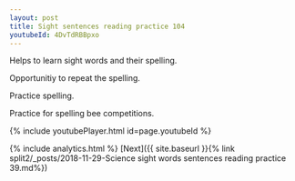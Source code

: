 ```yaml
---
layout: post
title: Sight sentences reading practice 104
youtubeId: 4DvTdRBBpxo
---
```

 
 
Helps to learn sight words and their spelling.

Opportunitiy to repeat the spelling. 

Practice spelling. 
 
Practice for spelling bee competitions. 
 
{% include youtubePlayer.html id=page.youtubeId %}
 
 
{% include analytics.html %} 
[Next]({{ site.baseurl }}{% link  split2/_posts/2018-11-29-Science sight words sentences reading practice 39.md%})
 
